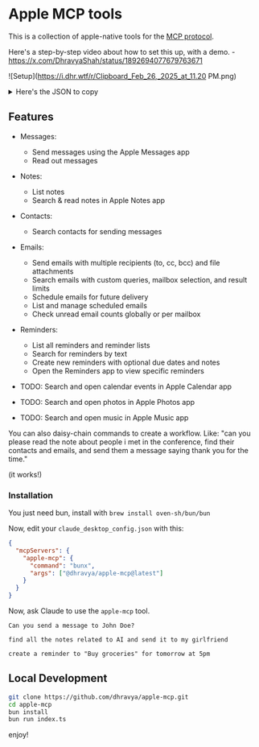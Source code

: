 # Apple MCP tools

This is a collection of apple-native tools for the [MCP protocol](https://modelcontextprotocol.com/docs/mcp-protocol).

Here's a step-by-step video about how to set this up, with a demo. - https://x.com/DhravyaShah/status/1892694077679763671

![Setup](https://i.dhr.wtf/r/Clipboard_Feb_26,_2025_at_11.20 PM.png)

<details>
<summary>Here's the JSON to copy</summary>

```
{
  "mcpServers": {
    "apple-mcp": {
      "command": "bunx",
      "args": ["--no-cache", "@dhravya/apple-mcp@latest"]
    }
  }
}
```

</details>


## Features

- Messages:
  - Send messages using the Apple Messages app
  - Read out messages
- Notes:
  - List notes
  - Search & read notes in Apple Notes app
- Contacts:
  - Search contacts for sending messages
- Emails:
  - Send emails with multiple recipients (to, cc, bcc) and file attachments
  - Search emails with custom queries, mailbox selection, and result limits
  - Schedule emails for future delivery
  - List and manage scheduled emails
  - Check unread email counts globally or per mailbox
- Reminders:
  - List all reminders and reminder lists
  - Search for reminders by text
  - Create new reminders with optional due dates and notes
  - Open the Reminders app to view specific reminders

- TODO: Search and open calendar events in Apple Calendar app
- TODO: Search and open photos in Apple Photos app
- TODO: Search and open music in Apple Music app


You can also daisy-chain commands to create a workflow. Like:
"can you please read the note about people i met in the conference, find their contacts and emails, and send them a message saying thank you for the time."

(it works!)

### Installation

You just need bun, install with `brew install oven-sh/bun/bun`

Now, edit your `claude_desktop_config.json` with this:

```claude_desktop_config.json
{
  "mcpServers": {
    "apple-mcp": {
      "command": "bunx",
      "args": ["@dhravya/apple-mcp@latest"]
    }
  }
}
```

Now, ask Claude to use the `apple-mcp` tool.

```
Can you send a message to John Doe?
```

```
find all the notes related to AI and send it to my girlfriend
```

```
create a reminder to "Buy groceries" for tomorrow at 5pm
```

## Local Development

```bash
git clone https://github.com/dhravya/apple-mcp.git
cd apple-mcp
bun install
bun run index.ts
```

enjoy!
